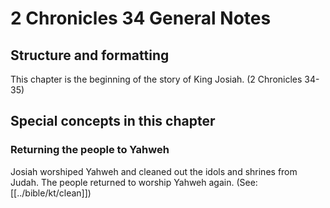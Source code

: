 # 2 Chronicles 34 General Notes
## Structure and formatting

This chapter is the beginning of the story of King Josiah. (2 Chronicles 34-35)

## Special concepts in this chapter

### Returning the people to Yahweh

Josiah worshiped Yahweh and cleaned out the idols and shrines from Judah. The people returned to worship Yahweh again. (See: [[../bible/kt/clean]])